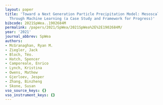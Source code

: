 ```yaml
---
layout: paper
title: 'Toward a Next Generation Particle Precipitation Model: Mesoscale Prediction
  Through Machine Learning (a Case Study and Framework for Progress)'
bibcode: 2021SpWea..1902684M
permalink: /papers/2021/SpWea/2021SpWea%2E%2E1902684M/
year: '2021'
journal_abbrev: SpWea
authors:
- McGranaghan, Ryan M.
- Ziegler, Jack
- Bloch, Téo.
- Hatch, Spencer
- Camporeale, Enrico
- Lynch, Kristina
- Owens, Mathew
- Gjerloev, Jesper
- Zhang, Binzheng
- Skone, Susan
vso_source_keys: {}
vso_instrument_keys: {}
---
```

